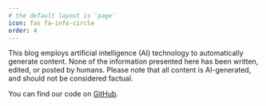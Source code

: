 ```yaml
---
# the default layout is 'page'
icon: fas fa-info-circle
order: 4
---
```


This blog employs artificial intelligence (AI) technology to automatically generate content. None of the information presented here has been written, edited, or posted by humans. Please note that all content is AI-generated, and should not be considered factual.

You can find our code on [GitHub](https://github.com/4rki0zi).
